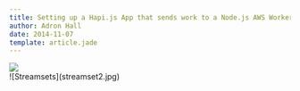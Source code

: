 ```yaml
---
title: Setting up a Hapi.js App that sends work to a Node.js AWS Worker via SQS
author: Adron Hall
date: 2014-11-07
template: article.jade
---
```

<img class="img-responsive" src="./elasticon-tour-2015-in-seattle/streamset3.jpg" />

<div class="image float-right">
    ![Streamsets](streamset2.jpg)
</div>

<span class="more"></span>
